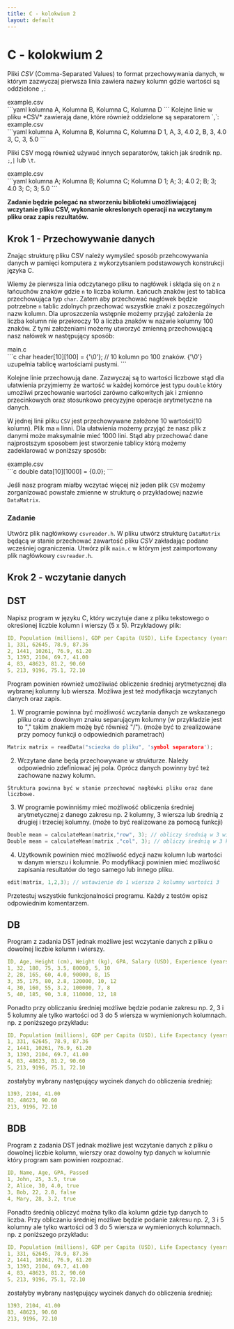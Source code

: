 ```yaml
---
title: C - kolokwium 2
layout: default
---
```


# C - kolokwium 2

Pliki *CSV* (Comma-Separated Values) to format przechowywania danych, w którym zazwyczaj pierwsza linia zawiera nazwy kolumn gdzie wartości są oddzielone `,`:

<div class="codeblock-label">example.csv</div>
```yaml
kolumna A, Kolumna B, Kolumna C, Kolumna D
```
Kolejne linie w pliku *CSV* zawierają dane, które również oddzielone są separatorem `,`:

<div class="codeblock-label">example.csv</div>
```yaml
kolumna A, Kolumna B, Kolumna C, Kolumna D
1, A, 3, 4.0
2, B, 3, 4.0
3, C, 3, 5.0
```


 Pliki CSV mogą również używać innych separatorów, takich jak średnik np. `;`,`|` lub `\t`.

 <div class="codeblock-label">example.csv</div>
```yaml
kolumna A; Kolumna B; Kolumna C; Kolumna D
1; A; 3; 4.0
2; B; 3; 4.0
3; C; 3; 5.0
```

**Zadanie będzie polegać na stworzeniu biblioteki umożliwiającej wczytanie pliku CSV, wykonanie okreslonych operacji na wczytanym pliku oraz zapis rezultatów.**

## Krok 1 - Przechowywanie danych

Znając strukturę pliku CSV należy wymyśleć sposób przehcowywania danych w pamięci komputera z wykorzytsaniem podstawowych konstrukcji języka C.

Wiemy że pierwsza linia odczytanego pliku to nagłówek i skłąda się on z `n` łańcuchów znaków gdzie `n` to liczba kolumn. Łańcuch znaków jest to tablica przechowująca typ `char`. Zatem aby przechować nagłówek będzie potrzebne `n` tablic zdolnych przechować wszystkie znaki z poszczególnych nazw kolumn. Dla uproszczenia wstępnie możemy przyjąć założenia że liczba kolumn nie przekroczy 10 a liczba znaków w nazwie kolumny 100 znaków. Z tymi założeniami możemy utworzyć zmienną przechowującą nasz nałówek w następujący sposób:

<div class="codeblock-label">main.c</div>
```c
char header[10][100] = {'\0'}; // 10 kolumn po 100 znaków. {'\0'} uzupełnia tablicę wartościami pustymi.
```

Kolejne linie przechowują dane. Zazwyczaj są to wartości liczbowe stąd dla ułatwienia przyjmiemy że wartość w każdej komórce jest typu `double` który umożliwi przechowanie wartości zarówno całkowitych jak i zmienno przecinkowych oraz stosunkowo precyzyjne operacje arytmetyczne na danych.

W jednej linii pliku `CSV` jest przechowywane założone 10 wartości(10 kolumn). Plik ma `m` linni. Dla ułatwienia możemy przyjąć że nasz plik z danymi może maksymalnie mieć 1000 lini. Stąd aby przechować dane najprostszym sposobem jest stworzenie tablicy którą możemy zadeklarować w poniższy sposób:

<div class="codeblock-label">example.csv</div>
```c
double data[10][1000] = {0.0};
```

Jeśli nasz program miałby wczytać więcej niż jeden plik `CSV` możemy zorganizować powstałe zmienne w strukturę o przykładowej nazwie `DataMatrix`.

### Zadanie

Utwórz plik nagłówkowy `csvreader.h`. W pliku utwórz strukturę `DataMatrix` będącą w stanie przechować zawartość pliku *CSV* zakładając podane wcześniej ograniczenia.
Utwórz plik `main.c` w którym jest zaimportowany plik nagłówkowy `csvreader.h`.

## Krok 2 - wczytanie danych




## DST

Napisz program w języku C, który wczytuje dane z pliku tekstowego o określonej liczbie kolumn i wierszy (5 x 5). Przykładowy plik:

```yaml
ID, Population (millions), GDP per Capita (USD), Life Expectancy (years), Internet Users (%)
1, 331, 62645, 78.9, 87.36
2, 1441, 10261, 76.9, 61.20
3, 1393, 2104, 69.7, 41.00
4, 83, 48623, 81.2, 90.60
5, 213, 9196, 75.1, 72.10
```

Program powinien również umożliwiać obliczenie średniej arytmetycznej dla wybranej kolumny lub wiersza. Możliwa jest też modyfikacja wczytanych danych oraz zapis.

1. W programie powinna być możliwość wczytania danych ze wskazanego pliku oraz o dowolnym znaku separującym kolumny (w przykładzie jest to "," takim znakiem możę być również "/"). (może być to zrealizowane przy pomocy funkcji o odpowiednich parametrach)

```c
Matrix matrix = readData("sciezka do pliku", 'symbol separatora');
```

2. Wczytane dane będą przechowywane w strukturze. Należy odpowiednio zdefiniować jej pola. Oprócz danych powinny być też zachowane nazwy kolumn.

```
Struktura powinna być w stanie przechować nagłówki pliku oraz dane liczbowe.
```

3. W programie powinniśmy mieć możliwość obliczenia średniej arytmetycznej z danego zakresu np. 2 kolumny, 3 wiersza lub średnią z drugiej i trzeciej kolumny. (może to być realizowane za pomocą funkcji)

```c
Double mean = calculateMean(matrix,"row", 3); // obliczy średnią w 3 wierszu
Double mean = calculateMean(matrix ,"col", 3); // obliczy średnią w 3 kolumnie
```

4. Użytkownik powinien mieć możliwość edycji nazw kolumn lub wartości w danym wierszu i kolumnie. Po modyfikacji powinien mieć możliwość zapisania resultatów do tego samego lub innego pliku.

```c
edit(matrix, 1,2,3); // wstawienie do 1 wiersza 2 kolumny wartości 3
```

Przetestuj wszystkie funkcjonalności programu. Każdy z testów opisz odpowiednim komentarzem.

## DB

Program z zadania DST jednak możliwe jest wczytanie danych z pliku o dowolnej liczbie kolumn i wierszy.

```yaml
ID, Age, Height (cm), Weight (kg), GPA, Salary (USD), Experience (years), Bonus (%)
1, 32, 180, 75, 3.5, 80000, 5, 10
2, 28, 165, 60, 4.0, 90000, 8, 15
3, 35, 175, 80, 2.8, 120000, 10, 12
4, 30, 160, 55, 3.2, 100000, 7, 8
5, 40, 185, 90, 3.8, 110000, 12, 18
```

Ponadto przy obliczaniu średniej możliwe będzie podanie zakresu np. 2, 3 i 5 kolumny ale tylko wartości od 3 do 5 wiersza w wymienionych kolumnach. np. z poniższego przykładu:

```yaml
ID, Population (millions), GDP per Capita (USD), Life Expectancy (years), Internet Users (%)
1, 331, 62645, 78.9, 87.36
2, 1441, 10261, 76.9, 61.20
3, 1393, 2104, 69.7, 41.00
4, 83, 48623, 81.2, 90.60
5, 213, 9196, 75.1, 72.10
```

zostałyby wybrany następujący wycinek danych do obliczenia średniej:

```yaml
1393, 2104, 41.00
83, 48623, 90.60
213, 9196, 72.10
```

## BDB

Program z zadania DST jednak możliwe jest wczytanie danych z pliku o dowolnej liczbie kolumn, wierszy oraz dowolny typ danych w kolumnie który program sam powinien rozpoznać.

```yaml
ID, Name, Age, GPA, Passed
1, John, 25, 3.5, true
2, Alice, 30, 4.0, true
3, Bob, 22, 2.8, false
4, Mary, 28, 3.2, true
```

Ponadto średnią obliczyć można tylko dla kolumn gdzie typ danych to liczba. Przy obliczaniu średniej możliwe będzie podanie zakresu np. 2, 3 i 5 kolumny ale tylko wartości od 3 do 5 wiersza w wymienionych kolumnach. np. z poniższego przykładu:

```yaml
ID, Population (millions), GDP per Capita (USD), Life Expectancy (years), Internet Users (%)
1, 331, 62645, 78.9, 87.36
2, 1441, 10261, 76.9, 61.20
3, 1393, 2104, 69.7, 41.00
4, 83, 48623, 81.2, 90.60
5, 213, 9196, 75.1, 72.10
```

zostałyby wybrany następujący wycinek danych do obliczenia średniej:

```yaml
1393, 2104, 41.00
83, 48623, 90.60
213, 9196, 72.10
```